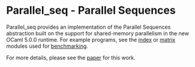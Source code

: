 # Parallel_seq - Parallel Sequences

Parallel_seq provides an implementation of the Parallel Sequences abstraction built on the support for shared-memory parallelism in the new OCaml 5.0.0 runtime. For example programs, see the [index](https://github.com/aytao/parallel_seq/tree/main/inverted_index) or [matrix](https://github.com/aytao/parallel_seq/tree/main/matrix) modules used for [benchmarking](https://github.com/aytao/parallel_seq/tree/main/time).

For more details, please see the [paper](https://github.com/aytao/parallel_seq/blob/main/Report.pdf) for this work.
